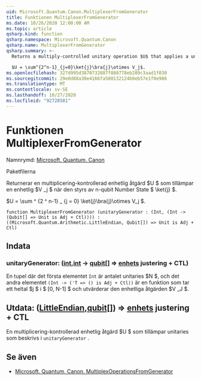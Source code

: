 ```yaml
---
uid: Microsoft.Quantum.Canon.MultiplexerFromGenerator
title: Funktionen MultiplexerFromGenerator
ms.date: 10/26/2020 12:00:00 AM
ms.topic: article
qsharp.kind: function
qsharp.namespace: Microsoft.Quantum.Canon
qsharp.name: MultiplexerFromGenerator
qsharp.summary: >-
  Returns a multiply-controlled unitary operation $U$ that applies a unitary $V_j$ when controlled by n-qubit number state $\ket{j}$.

  $U = \sum^{2^n-1}_{j=0}\ket{j}\bra{j}\otimes V_j$.
ms.openlocfilehash: 327d995d3870732887f880778eb289c3aad1f030
ms.sourcegitcommit: 29e0d88a30e4166fa580132124b0eb57e1f0e986
ms.translationtype: MT
ms.contentlocale: sv-SE
ms.lasthandoff: 10/27/2020
ms.locfileid: "92728581"
---
```

# <a name="multiplexerfromgenerator-function"></a>Funktionen MultiplexerFromGenerator

Namnrymd: [Microsoft. Quantum. Canon](xref:Microsoft.Quantum.Canon)

Paketfilerna [](https://nuget.org/packages/)


Returnerar en multiplicering-kontrollerad enhetlig åtgärd $U $ som tillämpar en enhetlig $V _j $ när den styrs av n-qubit Number State $ \ket{j} $.

$U = \sum ^ {2 ^ n-1} _ {j = 0} \ket{j}\bra{j}\otimes V_j $.

```qsharp
function MultiplexerFromGenerator (unitaryGenerator : (Int, (Int -> (Qubit[] => Unit is Adj + Ctl)))) : ((Microsoft.Quantum.Arithmetic.LittleEndian, Qubit[]) => Unit is Adj + Ctl)
```


## <a name="input"></a>Indata

### <a name="unitarygenerator--intint---qubit--unit-adj--ctl"></a>unitaryGenerator: ([int](xref:microsoft.quantum.lang-ref.int),[int](xref:microsoft.quantum.lang-ref.int) -> [qubit](xref:microsoft.quantum.lang-ref.qubit)[] => [enhets](xref:microsoft.quantum.lang-ref.unit) justering + CTL)

En tupel där det första elementet `Int` är antalet unitaries $N $, och det andra elementet `(Int -> ('T => () is Adj + Ctl))` är en funktion som tar ett heltal $j $ i $ [0, N-1] $ och utvärderar den enhetliga åtgärden $V _J $.



## <a name="output--littleendianqubit--unit-adj--ctl"></a>Utdata: ([LittleEndian](xref:Microsoft.Quantum.Arithmetic.LittleEndian),[qubit](xref:microsoft.quantum.lang-ref.qubit)[]) => [enhets](xref:microsoft.quantum.lang-ref.unit) justering + CTL

En multiplicering-kontrollerad enhetlig åtgärd $U $ som tillämpar unitaries som beskrivs i `unitaryGenerator` .

## <a name="see-also"></a>Se även

- [Microsoft. Quantum. Canon. MultiplexOperationsFromGenerator](xref:Microsoft.Quantum.Canon.MultiplexOperationsFromGenerator)